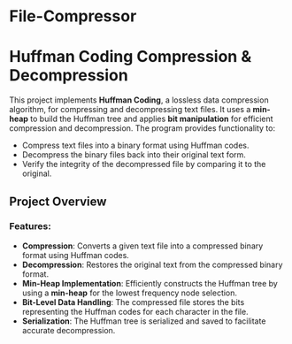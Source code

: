 # File-Compressor
# Huffman Coding Compression & Decompression

This project implements **Huffman Coding**, a lossless data compression algorithm, for compressing and decompressing text files. It uses a **min-heap** to build the Huffman tree and applies **bit manipulation** for efficient compression and decompression. The program provides functionality to:

- Compress text files into a binary format using Huffman codes.
- Decompress the binary files back into their original text form.
- Verify the integrity of the decompressed file by comparing it to the original.

## Project Overview

### Features:
- **Compression**: Converts a given text file into a compressed binary format using Huffman codes.
- **Decompression**: Restores the original text from the compressed binary format.
- **Min-Heap Implementation**: Efficiently constructs the Huffman tree by using a **min-heap** for the lowest frequency node selection.
- **Bit-Level Data Handling**: The compressed file stores the bits representing the Huffman codes for each character in the file.
- **Serialization**: The Huffman tree is serialized and saved to facilitate accurate decompression.


